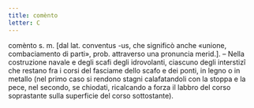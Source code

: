 ```yaml
---
title: comènto
letter: C
---
```

comènto s. m. [dal lat. conventus -us, che significò anche «unione, combaciamento di parti», prob. attraverso una pronuncia merid.]. – Nella costruzione navale e degli scafi degli idrovolanti, ciascuno degli interstizî che restano fra i corsi del fasciame dello scafo e dei ponti, in legno o in metallo (nel primo caso si rendono stagni calafatandoli con la stoppa e la pece, nel secondo, se chiodati, ricalcando a forza il labbro del corso soprastante sulla superficie del corso sottostante).